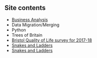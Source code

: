 ## Site contents

- [Business Analysis](business-analysis)
- Data Migration/Merging
- Python
- Trees of Britain
- [Bristol Quality of Life survey for 2017-18](bokeh-bristol/) 
- [Snakes and Ladders](snakes_and_ladders/)
- [Snakes and Ladders](https://gist.github.com/robot-smith/136095b11ca9a1eb4fee13a94b39e0ce)
